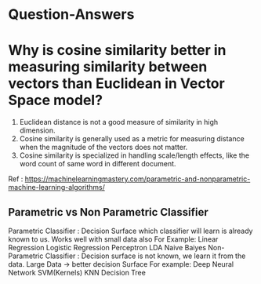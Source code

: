 # Question-Answers
# Why is cosine similarity better in measuring similarity between vectors than Euclidean in Vector Space model?
1. Euclidean distance is not a good measure of similarity in high dimension.
2. Cosine similarity is generally used as a metric for measuring distance when the magnitude of the vectors does not matter.
3. Cosine similarity is specialized in handling scale/length effects, like the word count of  same word in different document.

Ref : https://machinelearningmastery.com/parametric-and-nonparametric-machine-learning-algorithms/
## Parametric vs Non Parametric Classifier
Parametric Classifier : Decision Surface which classifier will learn is already known to us. Works well with small data also
For Example:
Linear Regression
Logistic Regression
Perceptron
LDA 
Naive Baiyes
Non-Parametric Classifier : Decision surface is not known, we learn it from the data. Large Data -> better decision Surface
For example:
Deep Neural Network
SVM(Kernels)
KNN
Decision Tree
